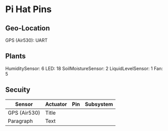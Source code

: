 # Pi Hat Pins

## Geo-Location
GPS (Air530): UART

## Plants
HumiditySensor: 6
LED: 18
SoilMoistureSensor: 2
LiquidLevelSensor: 1
Fan: 5

## Secuity

| Sensor            | Actuator    | Pin      | Subsystem         |
| ----------------- | ----------- | -------- | ----------------- | 
| GPS (Air530)      | Title       |
| Paragraph   | Text        |